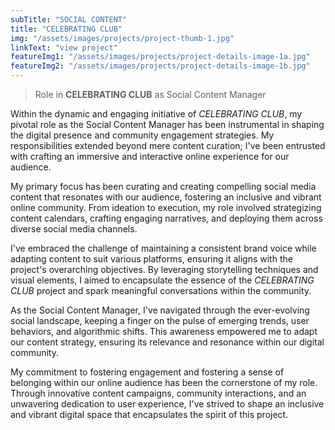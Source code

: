 ```yaml
---
subTitle: "SOCIAL CONTENT" 
title: "CELEBRATING CLUB"
img: "/assets/images/projects/project-thumb-1.jpg"
linkText: "view project"
featureImg1: "/assets/images/projects/project-details-image-1a.jpg"
featureImg2: "/assets/images/projects/project-details-image-1b.jpg"
---
```

> Role in **CELEBRATING CLUB** as Social Content Manager

Within the dynamic and engaging initiative of *CELEBRATING CLUB*, my pivotal role as the Social Content Manager has been instrumental in shaping the digital presence and community engagement strategies. My responsibilities extended beyond mere content curation; I've been entrusted with crafting an immersive and interactive online experience for our audience.

My primary focus has been curating and creating compelling social media content that resonates with our audience, fostering an inclusive and vibrant online community. From ideation to execution, my role involved strategizing content calendars, crafting engaging narratives, and deploying them across diverse social media channels.

I've embraced the challenge of maintaining a consistent brand voice while adapting content to suit various platforms, ensuring it aligns with the project's overarching objectives. By leveraging storytelling techniques and visual elements, I aimed to encapsulate the essence of the *CELEBRATING CLUB* project and spark meaningful conversations within the community.

As the Social Content Manager, I've navigated through the ever-evolving social landscape, keeping a finger on the pulse of emerging trends, user behaviors, and algorithmic shifts. This awareness empowered me to adapt our content strategy, ensuring its relevance and resonance within our digital community.

My commitment to fostering engagement and fostering a sense of belonging within our online audience has been the cornerstone of my role. Through innovative content campaigns, community interactions, and an unwavering dedication to user experience, I've strived to shape an inclusive and vibrant digital space that encapsulates the spirit of this project.
